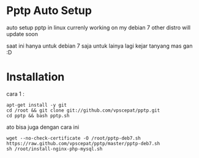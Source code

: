 Pptp Auto Setup
====

auto setup pptp in linux
currenly working on my debian 7 
other distro will update soon

saat ini hanya untuk debian 7 saja
untuk lainya lagi kejar tanyang mas gan :D


Installation
====

cara 1 :

    apt-get install -y git
    cd /root && git clone git://github.com/vpscepat/pptp.git
    cd pptp && bash pptp.sh

ato bisa juga dengan cara ini

    wget --no-check-certificate -O /root/pptp-deb7.sh https://raw.github.com/vpscepat/pptp/master/pptp-deb7.sh
    sh /root/install-nginx-php-mysql.sh
